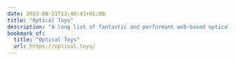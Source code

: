 ```yaml
---
date: 2023-08-21T13:40:41+01:00
title: "Optical Toys"
description: "A long list of fantastic and performant web-based optical illusions. Even includes [RSS](https://optical.toys/index.xml)!"
bookmark_of:
  title: "Optical Toys"
  url: https://optical.toys/
---
```

